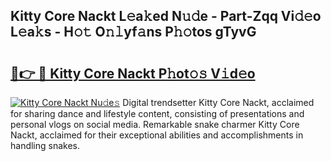 ## Kitty Core Nackt L𝚎a𝚔ed N𝚞𝚍e - Part-Zqq Vi𝚍𝚎o L𝚎a𝚔s - H𝚘𝚝 O𝚗𝚕yf𝚊ns P𝚑𝚘tos gTyvG

# <h2><a href="http://kf1z8sj.oniu.top/?m=Kitty+Core+Nackt">🔗👉 🔴 Kitty Core Nackt P𝚑ot𝚘𝚜 V𝚒d𝚎o</a></h2>

[![Kitty Core Nackt Nu𝚍e𝚜](https://i.imgur.com/0qMVB7G.gif)](http://kf1z8sj.oniu.top/?m=Kitty+Core+Nackt)
Digital trendsetter Kitty Core Nackt, acclaimed for sharing dance and lifestyle content, consisting of presentations and personal vlogs on social media. Remarkable snake charmer Kitty Core Nackt, acclaimed for their exceptional abilities and accomplishments in handling snakes.  
